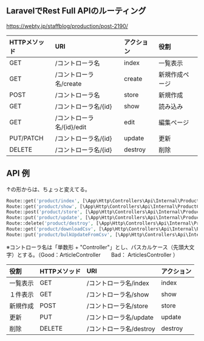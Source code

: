 ## LaravelでRest Full APIのルーティング
https://webty.jp/staffblog/production/post-2190/

|  HTTPメソッド   |  URI                       |  アクション    |  役割           |
|:---------------|:---------------------------|:--------------|:----------------|
|  GET           |  /コントローラ名            |  index         |  一覧表示       |
|  GET           |  /コントローラ名/create     |  create        |  新規作成ページ  |
|  POST          |  /コントローラ名            |  store         |  新規作成       |
|  GET           |  /コントローラ名/{id}       |  show          |  読み込み       |
|  GET           |  /コントローラ名/{id}/edit  |  edit          |  編集ページ     |
|  PUT/PATCH     |  /コントローラ名/{id}       |  update        |  更新          |
|  DELETE        |  /コントローラ名/{id}       |  destroy       |  削除          |


## API 例
↑の形からは、ちょっと変えてる。
```php
Route::get('product/index', [\App\Http\Controllers\Api\Internal\ProductController::class, 'index']);
Route::get('product/show', [\App\Http\Controllers\Api\Internal\ProductController::class, 'show']);
Route::post('product/store', [\App\Http\Controllers\Api\Internal\ProductController::class, 'store']);
Route::put('product/update', [\App\Http\Controllers\Api\Internal\ProductController::class, 'update']);
Route::delete('product/destroy', [\App\Http\Controllers\Api\Internal\ProductController::class, 'destroy']);
Route::get('product/downloadCsv', [\App\Http\Controllers\Api\Internal\ProductController::class, 'downloadCsv']);
Route::put('product/bulkUpdateFromCsv', [\App\Http\Controllers\Api\Internal\ProductController::class, 'bulkUpdateFromCsv']);
```

※コントローラ名は「単数形 + "Controller"」とし、パスカルケース（先頭大文字）とする。（Good：ArticleController　　Bad： ArticlesController ）

|  役割      |  HTTPメソッド  |  URI                     |  アクション    |
|:----------|:---------------|:-------------------------|:--------------|
|  一覧表示  |  GET           |  /コントローラ名/index    |  index        |
|  １件表示  |  GET           |  /コントローラ名/show     |  show         |
|  新規作成  |  POST          |  /コントローラ名/store    |  store        |
|  更新      |  PUT           |  /コントローラ名/update   |  update       |
|  削除      |  DELETE        |  /コントローラ名/destroy  |  destroy      |

